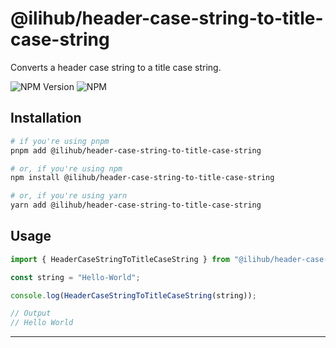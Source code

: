 # @ilihub/header-case-string-to-title-case-string

Converts a header case string to a title case string.

![NPM Version](https://img.shields.io/npm/v/%40ilihub%2Fheader-case-string-to-title-case-string?color=33cd56&logo=npm)
![NPM](https://img.shields.io/npm/l/%40ilihub%2Fheader-case-string-to-title-case-string)

## Installation

```bash
# if you're using pnpm
pnpm add @ilihub/header-case-string-to-title-case-string

# or, if you're using npm
npm install @ilihub/header-case-string-to-title-case-string

# or, if you're using yarn
yarn add @ilihub/header-case-string-to-title-case-string
```

## Usage

```javascript
import { HeaderCaseStringToTitleCaseString } from "@ilihub/header-case-string-to-title-case-string";

const string = "Hello-World";

console.log(HeaderCaseStringToTitleCaseString(string));

// Output
// Hello World
```

---
